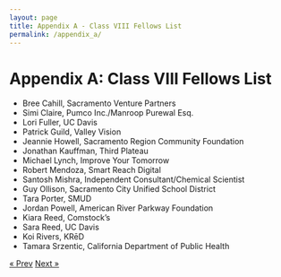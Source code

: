 ```yaml
---
layout: page
title: Appendix A - Class VIII Fellows List
permalink: /appendix_a/
---
```

# Appendix A: Class VIII Fellows List

* Bree Cahill, Sacramento Venture Partners
* Simi Claire, Pumco Inc./Manroop Purewal Esq.
* Lori Fuller, UC Davis
* Patrick Guild, Valley Vision
* Jeannie Howell, Sacramento Region Community Foundation
* Jonathan Kauffman, Third Plateau
* Michael Lynch, Improve Your Tomorrow
* Robert Mendoza, Smart Reach Digital
* Santosh Mishra, Independent Consultant/Chemical Scientist
* Guy Ollison, Sacramento City Unified School District
* Tara Porter, SMUD
* Jordan Powell, American River Parkway Foundation
* Kiara Reed, Comstock’s
* Sara Reed, UC Davis
* Koi Rivers, KRēD
* Tamara Srzentic, California Department of Public Health


<!-- Pagination -->
<div class="pagination">
  <a class="pagination-item older" href="{{ site.baseurl }}/learn">&laquo; Prev</a>
  <a class="pagination-item newer" href="{{ site.baseurl }}/appendix_b">Next &raquo;</a>
</div>
